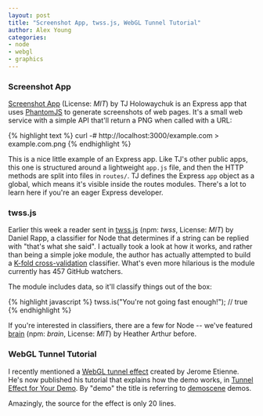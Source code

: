 ```yaml
---
layout: post
title: "Screenshot App, twss.js, WebGL Tunnel Tutorial"
author: Alex Young
categories: 
- node
- webgl
- graphics
---
```


### Screenshot App

[Screenshot App](https://github.com/visionmedia/screenshot-app) (License: _MIT_) by TJ Holowaychuk is an Express app that uses [PhantomJS](http://www.phantomjs.org/) to generate screenshots of web pages.  It's a small web service with a simple API that'll return a PNG when called with a URL:

{% highlight text %}
curl -# http://localhost:3000/example.com > example.com.png
{% endhighlight %}

This is a nice little example of an Express app.  Like TJ's other public apps, this one is structured around a lightweight `app.js` file, and then the HTTP methods are split into files in `routes/`.  TJ defines the Express `app` object as a global, which means it's visible inside the routes modules.  There's a lot to learn here if you're an eager Express developer.

### twss.js

Earlier this week a reader sent in [twss.js](https://github.com/DanielRapp/twss.js) (npm: _twss_, License: _MIT_) by Daniel Rapp, a classifier for Node that determines if a string can be replied with "that's what she said".  I actually took a look at how it works, and rather than being a simple joke module, the author has actually attempted to build a [K-fold cross-validation](http://en.wikipedia.org/wiki/Cross-validation_%28statistics%29#K-fold_cross-validation) classifier.  What's even more hilarious is the module currently has 457 GitHub watchers.

The module includes data, so it'll classify things out of the box:

{% highlight javascript %}
twss.is("You're not going fast enough!");   // true
{% endhighlight %}

If you're interested in classifiers, there are a few for Node -- we've featured [brain](https://github.com/harthur/brain) (npm: _brain_, License: _MIT_) by Heather Arthur before.

### WebGL Tunnel Tutorial

I recently mentioned a [WebGL tunnel effect](http://jeromeetienne.github.com/tunnelgl/) created by Jerome Etienne.  He's now published his tutorial that explains how the demo works, in [Tunnel Effect for Your Demo](http://learningthreejs.com/blog/2012/01/11/tunnel-effect/).  By "demo" the title is referring to [demoscene](http://en.wikipedia.org/wiki/Demoscene) demos.

Amazingly, the source for the effect is only 20 lines.
